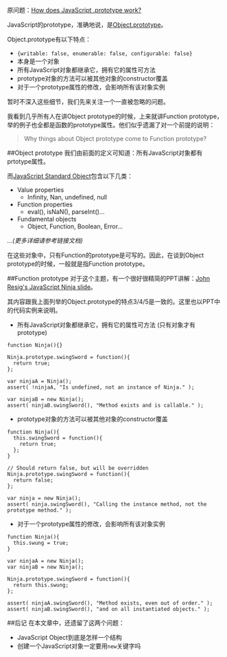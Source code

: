 原问题：[How does JavaScript .prototype work?](http://stackoverflow.com/questions/572897/how-does-javascript-prototype-work)

JavaScript的prototype，准确地说，是[Object.prototype](https://developer.mozilla.org/en-US/docs/Web/JavaScript/Reference/Global_Objects/Object/prototype)。

Object.prototype有以下特点：
* `{writable: false, enumerable: false, configurable: false}`
* 本身是一个对象
* 所有JavaScript对象都继承它，拥有它的属性可方法
* prototype对象的方法可以被其他对象的constructor覆盖
* 对于一个prototype属性的修改，会影响所有该对象实例

暂时不深入这些细节，我们先来关注一个一直被忽略的问题。

我看到几乎所有人在讲Object prototype的时候，上来就讲Function prototype，举的例子也全都是函数的prototype属性。他们似乎遗漏了对一个前提的说明：
> Why things about Object prototype come to Function prototype?

##Object prototype
我们由前面的定义可知道：所有JavaScript对象都有prtotype属性。

而[JavaScript Standard Object](https://developer.mozilla.org/en-US/docs/Web/JavaScript/Reference/Global_Objects)包含以下几类：
* Value properties
  * Infinity, Nan, undefined, null
* Function properties
  * eval(), isNaN(), parseInt()...
* Fundamental objects
  * Object, Function, Boolean, Error...

_...(更多详细请参考链接文档)_

在这些对象中，只有Function的prototype是可写的。因此，在谈到Object prototype的时候，一般就是指Function prototype。

##Function prototype
对于这个主题，有一个很好很精简的PPT讲解：[John Resig's JavaScript Ninja slide](http://ejohn.org/apps/learn/#64)。

其内容跟我上面列举的Object.prototype的特点3/4/5是一致的。这里也以PPT中的代码实例来说明。

* 所有JavaScript对象都继承它，拥有它的属性可方法 (只有对象才有prototype)
```
function Ninja(){}

Ninja.prototype.swingSword = function(){
  return true;
};

var ninjaA = Ninja();
assert( !ninjaA, "Is undefined, not an instance of Ninja." );

var ninjaB = new Ninja();
assert( ninjaB.swingSword(), "Method exists and is callable." );
```
* prototype对象的方法可以被其他对象的constructor覆盖
```
function Ninja(){
  this.swingSword = function(){
    return true;
  };
}

// Should return false, but will be overridden
Ninja.prototype.swingSword = function(){
  return false;
};

var ninja = new Ninja();
assert( ninja.swingSword(), "Calling the instance method, not the prototype method." );
```
* 对于一个prototype属性的修改，会影响所有该对象实例
```
function Ninja(){
  this.swung = true;
}

var ninjaA = new Ninja();
var ninjaB = new Ninja();

Ninja.prototype.swingSword = function(){
  return this.swung;
};

assert( ninjaA.swingSword(), "Method exists, even out of order." );
assert( ninjaB.swingSword(), "and on all instantiated objects." );
```

##后记
在本文章中，还遗留了这两个问题：
* JavaScript Object到底是怎样一个结构
* 创建一个JavaScript对象一定要用`new`关键字吗
